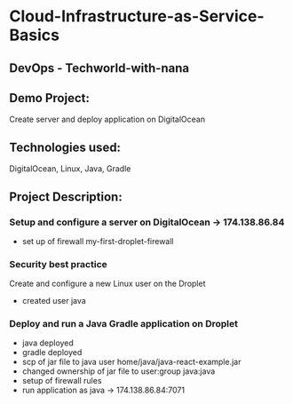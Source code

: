 # Cloud-Infrastructure-as-Service-Basics
## DevOps - Techworld-with-nana

## Demo Project:
Create server and deploy application on DigitalOcean

## Technologies used: 
 DigitalOcean, Linux, Java, Gradle

## Project Description:
 ### Setup and configure a server on DigitalOcean -> 174.138.86.84
 - set up of firewall my-first-droplet-firewall

 ### Security best practice
 Create and configure a new Linux user on the Droplet
  - created user java
 
 ### Deploy and run a Java Gradle application on Droplet 
 - java deployed
 - gradle deployed
 - scp of jar file to java user home/java/java-react-example.jar
 - changed ownership of jar file to user:group java:java
 - setup of firewall rules
 - run application as java
 -> 174.138.86.84:7071
